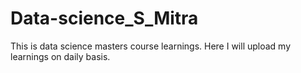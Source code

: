 # Data-science_S_Mitra
This is data science masters course learnings. Here I will upload my learnings on daily basis.
